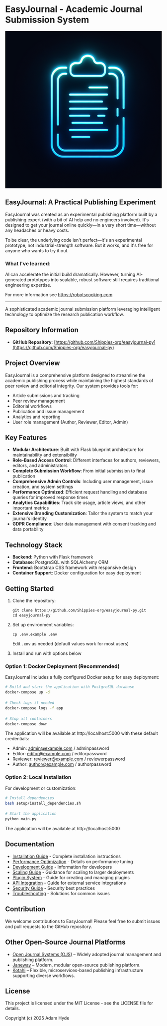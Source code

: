 # EasyJournal - Academic Journal Submission System

![EasyJournal Logo](generated-icon.png)

## EasyJournal: A Practical Publishing Experiment

EasyJournal was created as an experimental publishing platform built by a publishing expert (with a bit of AI help and no engineers involved). It's designed to get your journal online quickly—in a very short time—without any headaches or heavy costs.

To be clear, the underlying code isn't perfect—it's an experimental prototype, not industrial-strength software. But it works, and it's free for anyone who wants to try it out.

### What I've learned:
AI can accelerate the initial build dramatically. However, turning AI-generated prototypes into scalable, robust software still requires traditional engineering expertise.

For more information see https://robotscooking.com

---

A sophisticated academic journal submission platform leveraging intelligent technology to optimize the research publication workflow.

## Repository Information

- **GitHub Repository**: [https://github.com/Shippies-org/easyjournal-py](https://github.com/Shippies-org/easyjournal-py)

## Project Overview

EasyJournal is a comprehensive platform designed to streamline the academic publishing process while maintaining the highest standards of peer review and editorial integrity. Our system provides tools for:

- Article submissions and tracking
- Peer review management
- Editorial workflows
- Publication and issue management
- Analytics and reporting
- User role management (Author, Reviewer, Editor, Admin)

## Key Features

- **Modular Architecture**: Built with Flask blueprint architecture for maintainability and extensibility
- **Role-Based Access Control**: Different interfaces for authors, reviewers, editors, and administrators
- **Complete Submission Workflow**: From initial submission to final publication
- **Comprehensive Admin Controls**: Including user management, issue creation, and system settings
- **Performance Optimized**: Efficient request handling and database queries for improved response times
- **Analytics Capabilities**: Track site usage, article views, and other important metrics
- **Extensive Branding Customization**: Tailor the system to match your journal's identity
- **GDPR Compliance**: User data management with consent tracking and data portability

## Technology Stack

- **Backend**: Python with Flask framework
- **Database**: PostgreSQL with SQLAlchemy ORM
- **Frontend**: Bootstrap CSS framework with responsive design
- **Container Support**: Docker configuration for easy deployment

## Getting Started

1. Clone the repository:
   ```
   git clone https://github.com/Shippies-org/easyjournal-py.git
   cd easyjournal-py
   ```

2. Set up environment variables:
   ```
   cp .env.example .env
   ```
   Edit `.env` as needed (default values work for most users)

3. Install and run with options below
   
### Option 1: Docker Deployment (Recommended)

EasyJournal includes a fully configured Docker setup for easy deployment:

```bash
# Build and start the application with PostgreSQL database
docker-compose up -d

# Check logs if needed
docker-compose logs -f app

# Stop all containers
docker-compose down
```

The application will be available at http://localhost:5000 with these default credentials:
- Admin: admin@example.com / adminpassword
- Editor: editor@example.com / editorpassword
- Reviewer: reviewer@example.com / reviewerpassword
- Author: author@example.com / authorpassword

### Option 2: Local Installation

For development or customization:

```bash
# Install dependencies
bash setup/install_dependencies.sh

# Start the application
python main.py
```

The application will be available at http://localhost:5000

## Documentation

- [Installation Guide](INSTALL.md) - Complete installation instructions
- [Performance Optimization](PERFORMANCE.md) - Details on performance tuning
- [Development Guide](DEVELOPMENT.md) - Information for developers
- [Scaling Guide](SCALING.md) - Guidance for scaling to larger deployments
- [Plugin System](PLUGINS.md) - Guide for creating and managing plugins
- [API Integration](API_INTEGRATION.md) - Guide for external service integrations
- [Security Guide](SECURITY.md) - Security best practices
- [Troubleshooting](TROUBLESHOOTING.md) - Solutions for common issues

## Contribution

We welcome contributions to EasyJournal! Please feel free to submit issues and pull requests to the GitHub repository.

## Other Open-Source Journal Platforms

- [Open Journal Systems (OJS)](https://pkp.sfu.ca/software/ojs/) – Widely adopted journal management and publishing platform.
- [Janeway](https://janeway.systems/) – Modern, modular open-source publishing platform.
- [Kotahi](https://kotahi.community/) – Flexible, microservices-based publishing infrastructure supporting diverse workflows.

## License

This project is licensed under the MIT License - see the LICENSE file for details.

Copyright (c) 2025 Adam Hyde